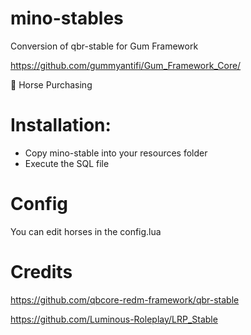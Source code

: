 # mino-stables
Conversion of qbr-stable for Gum Framework

https://github.com/gummyantifi/Gum_Framework_Core/

🐎 Horse Purchasing

# Installation:

- Copy mino-stable into your resources folder
- Execute the SQL file

# Config

You can edit horses in the config.lua

# Credits

https://github.com/qbcore-redm-framework/qbr-stable

https://github.com/Luminous-Roleplay/LRP_Stable
